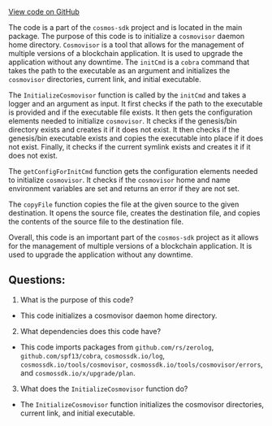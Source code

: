 [View code on GitHub](https://github.com/cosmos/cosmos-sdk/blob/main/tools/cosmovisor/cmd/cosmovisor/init.go)

The code is a part of the `cosmos-sdk` project and is located in the main package. The purpose of this code is to initialize a `cosmovisor` daemon home directory. `Cosmovisor` is a tool that allows for the management of multiple versions of a blockchain application. It is used to upgrade the application without any downtime. The `initCmd` is a `cobra` command that takes the path to the executable as an argument and initializes the `cosmovisor` directories, current link, and initial executable. 

The `InitializeCosmovisor` function is called by the `initCmd` and takes a logger and an argument as input. It first checks if the path to the executable is provided and if the executable file exists. It then gets the configuration elements needed to initialize `cosmovisor`. It checks if the genesis/bin directory exists and creates it if it does not exist. It then checks if the genesis/bin executable exists and copies the executable into place if it does not exist. Finally, it checks if the current symlink exists and creates it if it does not exist.

The `getConfigForInitCmd` function gets the configuration elements needed to initialize `cosmovisor`. It checks if the `cosmovisor` home and name environment variables are set and returns an error if they are not set.

The `copyFile` function copies the file at the given source to the given destination. It opens the source file, creates the destination file, and copies the contents of the source file to the destination file.

Overall, this code is an important part of the `cosmos-sdk` project as it allows for the management of multiple versions of a blockchain application. It is used to upgrade the application without any downtime.
## Questions: 
 1. What is the purpose of this code?
- This code initializes a cosmovisor daemon home directory.

2. What dependencies does this code have?
- This code imports packages from `github.com/rs/zerolog`, `github.com/spf13/cobra`, `cosmossdk.io/log`, `cosmossdk.io/tools/cosmovisor`, `cosmossdk.io/tools/cosmovisor/errors`, and `cosmossdk.io/x/upgrade/plan`.

3. What does the `InitializeCosmovisor` function do?
- The `InitializeCosmovisor` function initializes the cosmovisor directories, current link, and initial executable.